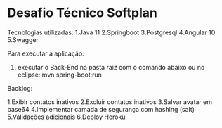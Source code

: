 # Desafio Técnico Softplan

Tecnologias utilizadas:
  1.Java 11
  2.Springboot
  3.Postgresql
  4.Angular 10
  5.Swagger

Para executar a aplicação:

1. executar o Back-End na pasta raiz com o comando abaixo ou no eclipse:
mvn spring-boot:run

Backlog:

  1.Exibir contatos inativos
  2.Excluir contatos inativos
  3.Salvar avatar em base64
  4.Implementar camada de segurança com hashing (salt)
  5.Validações adicionais
  6.Deploy Heroku
